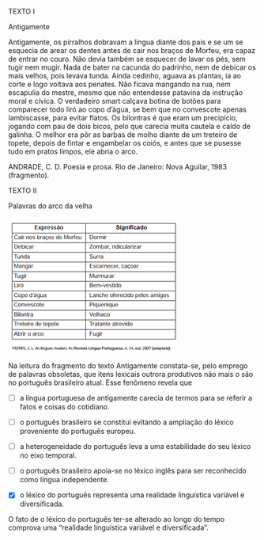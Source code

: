 

TEXTO I

Antigamente

Antigamente, os pirralhos dobravam a língua diante dos pais e se um se esquecia de arear os dentes antes de cair nos braços de Morfeu, era capaz de entrar no couro. Não devia também se esquecer de lavar os pés, sem tugir nem mugir. Nada de bater na cacunda do padrinho, nem de debicar os mais velhos, pois levava tunda. Ainda cedinho, aguava as plantas, ia ao corte e logo voltava aos penates. Não ficava mangando na rua, nem escapulia do mestre, mesmo que não entendesse patavina da instrução moral e cívica. O verdadeiro smart calçava botina de botões para comparecer todo liró ao copo d’água, se bem que no convescote apenas lambiscasse, para evitar flatos. Os bilontras é que eram um precipício, jogando com pau de dois bicos, pelo que carecia muita cautela e caldo de galinha. O melhor era pôr as barbas de molho diante de um treteiro de topete, depois de fintar e engambelar os coiós, e antes que se pusesse tudo em pratos limpos, ele abria o arco.

ANDRADE, C. D. Poesia e prosa. Rio de Janeiro: Nova Aguilar, 1983 (fragmento).

TEXTO II

Palavras do arco da velha

![](f99dff68-3180-05d5-4470-a3c1cf7e715e.png)

Na leitura do fragmento do texto Antigamente constata-se, pelo emprego de palavras obsoletas, que itens lexicais outrora produtivos não mais o são no português brasileiro atual. Esse fenômeno revela que



- [ ] a língua portuguesa de antigamente carecia de termos para se referir a fatos e coisas do cotidiano.
- [ ] o português brasileiro se constitui evitando a ampliação do léxico proveniente do português europeu.
- [ ] a heterogeneidade do português leva a uma estabilidade do seu léxico no eixo temporal.
- [ ] o português brasileiro apoia-se no léxico inglês para ser reconhecido como língua independente.
- [x] o léxico do português representa uma realidade linguística variável e diversificada.


O fato de o léxico do português ter-se alterado ao longo do tempo comprova uma “realidade linguística variável e diversificada”.

        